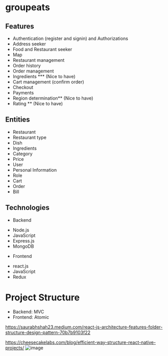 # groupeats

## Features
* Authentication (register and signin) and Authorizations
*	Address seeker
*	Food and Restaurant seeker 
*	Map
*	Restaurant management
*	Order history
*	Order management
*	Ingredients *** (Nice to have)
*	Cart management (confirm order)
*	Checkout
*	Payments
*	Region determination** (Nice to have)
*	Rating ** (Nice to have)

## Entities
*	Restaurant
*	Restaurant type
*	Dish
*	Ingredients 
*	Category
*	Price
*	User
*	Personal Information
*	Role
*	Cart
*	Order
*	Bill


## Technologies
* Backend 
- Node.js
- JavaScript
- Express.js
- MongoDB
* Frontend
- react.js
- JavaScript
- Redux
  
# Project Structure
*	Backend: MVC
*	Frontend: Atomic

https://saurabhshah23.medium.com/react-js-architecture-features-folder-structure-design-pattern-70b7b9103f22

https://cheesecakelabs.com/blog/efficient-way-structure-react-native-projects/
![image](https://user-images.githubusercontent.com/3135326/126729546-63c0340a-da1f-485a-8ffd-af5b27553b23.png)
